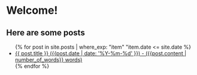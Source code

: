 # Welcome!

## Here are some posts

<ul>
  {% for post in site.posts | where_exp: "item" "item.date <= site.date %}
    <li>
      <a href="{{ post.url }}">{{ post.title }} ({{post.date | date: '%Y-%m-%d' }}) - ({{post.content | number_of_words}} words)</a>
    </li>
  {% endfor %}
</ul>